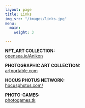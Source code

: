 ```yaml
---
layout: page
title: Links
img_src: "/images/links.jpg"
menu:
  main:
    weight: 3

---
```

**NFT_ART COLLECTION:**  
<a href="https://opensea.io/Anikon" target="blank">opensea.io/Anikon</a>

**PHOTOGRAPHIC ART COLLECTION:**  
<a href="https://artportable.com/en/profile/@achilles.nasios" target="blank">artportable.com</a>

**HOCUS PHOTUS NETWORK:**  
<a href="https://hocusphotus.com/" target="blank">hocusphotus.com/</a>

**PHOTO-GAMES:**  
<a href="https://photogames.tk/" target="blank">photogames.tk</a>